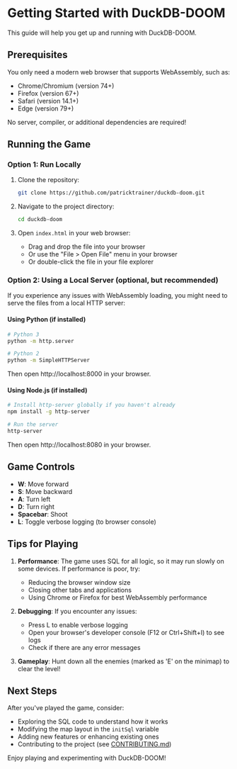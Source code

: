 # Getting Started with DuckDB-DOOM

This guide will help you get up and running with DuckDB-DOOM.

## Prerequisites

You only need a modern web browser that supports WebAssembly, such as:

- Chrome/Chromium (version 74+)
- Firefox (version 67+)
- Safari (version 14.1+)
- Edge (version 79+)

No server, compiler, or additional dependencies are required!

## Running the Game

### Option 1: Run Locally

1. Clone the repository:
   ```bash
   git clone https://github.com/patricktrainer/duckdb-doom.git
   ```

2. Navigate to the project directory:
   ```bash
   cd duckdb-doom
   ```

3. Open `index.html` in your web browser:
   - Drag and drop the file into your browser
   - Or use the "File > Open File" menu in your browser
   - Or double-click the file in your file explorer

### Option 2: Using a Local Server (optional, but recommended)

If you experience any issues with WebAssembly loading, you might need to serve the files from a local HTTP server:

#### Using Python (if installed)

```bash
# Python 3
python -m http.server

# Python 2
python -m SimpleHTTPServer
```

Then open http://localhost:8000 in your browser.

#### Using Node.js (if installed)

```bash
# Install http-server globally if you haven't already
npm install -g http-server

# Run the server
http-server
```

Then open http://localhost:8080 in your browser.

## Game Controls

- **W**: Move forward
- **S**: Move backward
- **A**: Turn left
- **D**: Turn right
- **Spacebar**: Shoot
- **L**: Toggle verbose logging (to browser console)

## Tips for Playing

1. **Performance**: The game uses SQL for all logic, so it may run slowly on some devices. If performance is poor, try:
   - Reducing the browser window size
   - Closing other tabs and applications
   - Using Chrome or Firefox for best WebAssembly performance

2. **Debugging**: If you encounter any issues:
   - Press L to enable verbose logging
   - Open your browser's developer console (F12 or Ctrl+Shift+I) to see logs
   - Check if there are any error messages

3. **Gameplay**: Hunt down all the enemies (marked as 'E' on the minimap) to clear the level!

## Next Steps

After you've played the game, consider:

- Exploring the SQL code to understand how it works
- Modifying the map layout in the `initSql` variable
- Adding new features or enhancing existing ones
- Contributing to the project (see [CONTRIBUTING.md](CONTRIBUTING.md))

Enjoy playing and experimenting with DuckDB-DOOM!